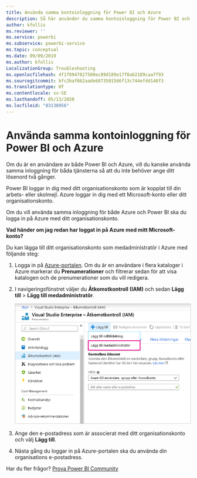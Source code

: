 ```yaml
---
title: Använda samma kontoinloggning för Power BI och Azure
description: Så här använder du samma kontoinloggning för Power BI och Azure
author: kfollis
ms.reviewer: ''
ms.service: powerbi
ms.subservice: powerbi-service
ms.topic: conceptual
ms.date: 09/09/2019
ms.author: kfollis
LocalizationGroup: Troubleshooting
ms.openlocfilehash: 4f1f8947827500ec89d189e17f8ab2189caaff93
ms.sourcegitcommit: bfc2baf862aade6873501566f13c744efdd146f3
ms.translationtype: HT
ms.contentlocale: sv-SE
ms.lasthandoff: 05/13/2020
ms.locfileid: "83138956"
---
```

# <a name="using-the-same-account-for-power-bi-and-azure"></a>Använda samma kontoinloggning för Power BI och Azure

Om du är en användare av både Power BI och Azure, vill du kanske använda samma inloggning för båda tjänsterna så att du inte behöver ange ditt lösenord två gånger.

Power BI loggar in dig med ditt organisationskonto som är kopplat till din arbets- eller skolmejl.  Azure loggar in dig med ett Microsoft-konto eller ditt organisationskonto.

Om du vill använda samma inloggning för både Azure och Power BI ska du logga in på Azure med ditt organisationskonto.

**Vad händer om jag redan har loggat in på Azure med mitt Microsoft-konto?**

Du kan lägga till ditt organisationskonto som medadministratör i Azure med följande steg:

1. Logga in på [Azure-portalen](https://portal.azure.com/). Om du är en användare i flera kataloger i Azure markerar du **Prenumerationer** och filtrerar sedan för att visa katalogen och de prenumerationer som du vill redigera.

1. I navigeringsfönstret väljer du **Åtkomstkontroll (IAM)** och sedan **Lägg till** \> **Lägg till medadministratör**.

    ![Lägg till en medadministratör i Azure Portal](media/service-admin-how-to-use-the-same-account-as-azure/add-co-administrator.png)

1. Ange den e-postadress som är associerat med ditt organisationskonto och välj **Lägg till**.

1. Nästa gång du loggar in på Azure-portalen ska du använda din organisations e-postadress.

Har du fler frågor? [Prova Power BI Community](https://community.powerbi.com/)
